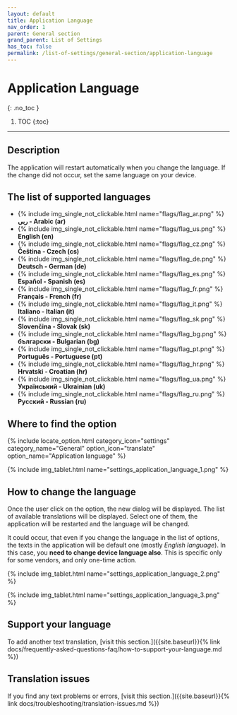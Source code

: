 ```yaml
---
layout: default
title: Application Language
nav_order: 1
parent: General section
grand_parent: List of Settings
has_toc: false
permalink: /list-of-settings/general-section/application-language
---
```


# Application Language
{: .no_toc }

1. TOC
{:toc}

---

## Description
The application will restart automatically when you change the language. If the change did not occur, set the same language on your device.

## The list of supported languages
- {% include img_single_not_clickable.html name="flags/flag_ar.png" %} **ربى - Arabic (ar)**
- {% include img_single_not_clickable.html name="flags/flag_us.png" %} **English (en)** 
- {% include img_single_not_clickable.html name="flags/flag_cz.png" %} **Čeština - Czech (cs)**
- {% include img_single_not_clickable.html name="flags/flag_de.png" %} **Deutsch - German (de)**
- {% include img_single_not_clickable.html name="flags/flag_es.png" %} **Español - Spanish (es)**
- {% include img_single_not_clickable.html name="flags/flag_fr.png" %} **Français - French (fr)**
- {% include img_single_not_clickable.html name="flags/flag_it.png" %} **Italiano - Italian (it)**
- {% include img_single_not_clickable.html name="flags/flag_sk.png" %} **Slovenčina - Slovak (sk)**
- {% include img_single_not_clickable.html name="flags/flag_bg.png" %} **български - Bulgarian (bg)**
- {% include img_single_not_clickable.html name="flags/flag_pt.png" %} **Português - Portuguese (pt)**
- {% include img_single_not_clickable.html name="flags/flag_hr.png" %} **Hrvatski - Croatian (hr)**
- {% include img_single_not_clickable.html name="flags/flag_ua.png" %} **Український - Ukrainian (uk)**
- {% include img_single_not_clickable.html name="flags/flag_ru.png" %} **Русский - Russian (ru)**

## Where to find the option
{% include locate_option.html category_icon="settings" category_name="General" option_icon="translate" option_name="Application language" %}

{% include img_tablet.html name="settings_application_language_1.png" %}

## How to change the language
Once the user click on the option, the new dialog will be displayed. The list of available translations will be displayed. Select one of them, the application will be restarted and the language will be changed.

<span class="text-red-200">It could occur, that even if you change the language in the list of options, the texts in the application will be default one (mostly _English language_). In this case, you **need to change device language also**. This is specific only for some vendors, and only one-time action.</span>

{% include img_tablet.html name="settings_application_language_2.png" %}

{% include img_tablet.html name="settings_application_language_3.png" %}

## Support your language
To add another text translation, [visit this section.]({{site.baseurl}}{% link docs/frequently-asked-questions-faq/how-to-support-your-language.md %})

## Translation issues
If you find any text problems or errors, [visit this section.]({{site.baseurl}}{% link docs/troubleshooting/translation-issues.md %})